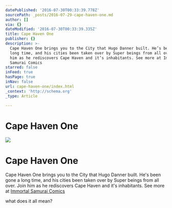 ```yaml
---
datePublished: '2016-07-30T00:33:39.778Z'
sourcePath: _posts/2016-07-29-cape-haven-one.md
author: []
via: {}
dateModified: '2016-07-30T00:33:39.335Z'
title: Cape Haven One
publisher: {}
description: >-
  Cape Haven One brings you to the City that Hugo Danner built. He’s been gone a
  long time, and his cities been taken over by Super beings from all over. Join
  him as he rediscovers Cape Haven and it’s inhabitants. See more at Immortal
  Samurai Comics
starred: false
inFeed: true
hasPage: true
inNav: false
url: cape-haven-one/index.html
_context: 'http://schema.org'
_type: Article

---
```

# Cape Haven One
![](https://the-grid-user-content.s3-us-west-2.amazonaws.com/7770137d-22ba-409d-a978-1c6c8da2f671.jpg)

# Cape Haven One

Cape Haven One brings you to the City that Hugo Danner built. He's been gone a long time, and his cities been taken over by Super beings from all over. Join him as he rediscovers Cape Haven and it's inhabitants. See more at [Immortal Samurai Comics][0]

what does it all mean?

[0]: http://immortalsamurai.com/